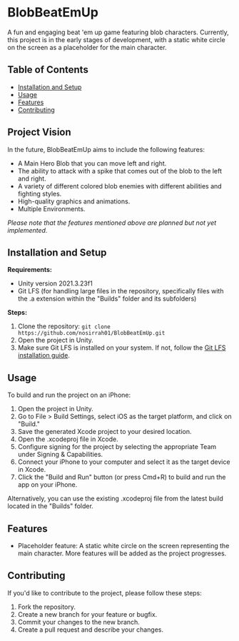 # BlobBeatEmUp

A fun and engaging beat 'em up game featuring blob characters. Currently, this project is in the early stages of development, with a static white circle on the screen as a placeholder for the main character.

## Table of Contents

- [Installation and Setup](#installation-and-setup)
- [Usage](#usage)
- [Features](#features)
- [Contributing](#contributing)

## Project Vision

In the future, BlobBeatEmUp aims to include the following features:

- A Main Hero Blob that you can move left and right.
- The ability to attack with a spike that comes out of the blob to the left and right.
- A variety of different colored blob enemies with different abilities and fighting styles.
- High-quality graphics and animations.
- Multiple Environments.

*Please note that the features mentioned above are planned but not yet implemented.*

## Installation and Setup

**Requirements:**
- Unity version 2021.3.23f1
- Git LFS (for handling large files in the repository, specifically files with the .a extension within the "Builds" folder and its subfolders)

**Steps:**
1. Clone the repository: `git clone https://github.com/nosirrah01/BlobBeatEmUp.git`
2. Open the project in Unity.
3. Make sure Git LFS is installed on your system. If not, follow the [Git LFS installation guide](https://git-lfs.github.com/).

## Usage

To build and run the project on an iPhone:

1. Open the project in Unity.
2. Go to File > Build Settings, select iOS as the target platform, and click on "Build."
3. Save the generated Xcode project to your desired location.
4. Open the .xcodeproj file in Xcode.
5. Configure signing for the project by selecting the appropriate Team under Signing & Capabilities.
6. Connect your iPhone to your computer and select it as the target device in Xcode.
7. Click the "Build and Run" button (or press Cmd+R) to build and run the app on your iPhone.

Alternatively, you can use the existing .xcodeproj file from the latest build located in the "Builds" folder.

## Features

- Placeholder feature: A static white circle on the screen representing the main character. More features will be added as the project progresses.

## Contributing

If you'd like to contribute to the project, please follow these steps:
1. Fork the repository.
2. Create a new branch for your feature or bugfix.
3. Commit your changes to the new branch.
4. Create a pull request and describe your changes.
